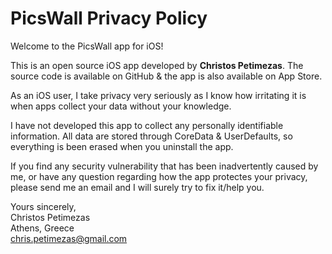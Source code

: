 # PicsWall Privacy Policy

Welcome to the PicsWall app for iOS!

This is an open source iOS app developed by **Christos Petimezas**. The source code is available on GitHub & the app is also available on App Store.

As an iOS user, I take privacy very seriously as I know how irritating it is when apps collect your data without your knowledge.

I have not developed this app to collect any personally identifiable information. All data are stored through CoreData & UserDefaults, so everything is been erased when you uninstall the app.

If you find any security vulnerability that has been inadvertently caused by me, or have any question regarding how the app protectes your privacy, please send me an email and I will surely try to fix it/help you.

Yours sincerely,<br>
Christos Petimezas<br>
Athens, Greece<br>
chris.petimezas@gmail.com
